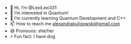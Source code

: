- 👋 Hi, I’m @LexiLexi331
- 👀 I’m interested in Quantum!
- 🌱 I’m currently learning Quantum Development and C++
- 📫 How to reach me alexandrakuligowski@gmail.com
- 😄 Pronouns: she/her
- ⚡ Fun fact: I have dog

<!---
LexiLexi331/LexiLexi331 is a ✨ special ✨ repository because its `README.md` (this file) appears on your GitHub profile.
You can click the Preview link to take a look at your changes.
--->
